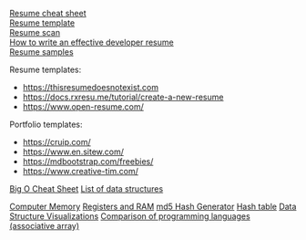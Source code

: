 [Resume cheat sheet](https://github.com/aneagoie/resume-checklist)  
[Resume template](https://www.resumemaker.online/)  
[Resume scan](https://www.jobscan.co/)  
[How to write an effective developer resume](https://stackoverflow.blog/2020/11/25/how-to-write-an-effective-developer-resume-advice-from-a-hiring-manager/)  
[Resume samples](https://www.cakeresume.com/Engineering-resume-samples)

Resume templates:

- https://thisresumedoesnotexist.com
- https://docs.rxresu.me/tutorial/create-a-new-resume
- https://www.open-resume.com/

Portfolio templates:

- https://cruip.com/
- https://www.en.sitew.com/
- https://mdbootstrap.com/freebies/
- https://www.creative-tim.com/

[Big O Cheat Sheet](https://www.bigocheatsheet.com/)
[List of data structures](https://en.wikipedia.org/wiki/List_of_data_structures)

[Computer Memory](https://statmath.wu.ac.at/courses/data-analysis/itdtHTML/node55.html)
[Registers and RAM](https://www.youtube.com/watch?v=fpnE6UAfbtU)
[md5 Hash Generator](https://www.miraclesalad.com/webtools/md5.php)
[Hash table](https://en.wikipedia.org/wiki/Hash_table)
[Data Structure Visualizations](https://www.cs.usfca.edu/~galles/visualization/OpenHash.html)
[Comparison of programming languages (associative array)](<https://en.wikipedia.org/wiki/Comparison_of_programming_languages_(associative_array)>)
